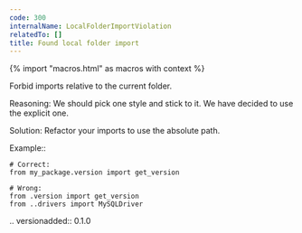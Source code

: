 ```yaml
---
code: 300
internalName: LocalFolderImportViolation
relatedTo: []
title: Found local folder import
---
```


{% import "macros.html" as macros with context %}

Forbid imports relative to the current folder.

Reasoning: We should pick one style and stick to it. We have decided to
use the explicit one.

Solution: Refactor your imports to use the absolute path.

Example::

    # Correct:
    from my_package.version import get_version
    
    # Wrong:
    from .version import get_version
    from ..drivers import MySQLDriver

.. versionadded:: 0.1.0